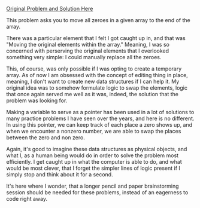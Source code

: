 [Original Problem and Solution Here](https://www.geeksforgeeks.org/batch/gfg-160-problems/track/arrays-gfg-160/article/MTIzNDkz)

This problem asks you to move all zeroes in a given array to the end of the array.

There was a particular element that I felt I got caught up in, and that was "Moving the original elements within the array." Meaning, I was so concerned with perserving the original elements that I overlooked something very simple: I could manually replace all the zeroes.

This, of course, was only possible if I was opting to create a temporary array. As of now I am obsessed with the concept of editing thing in place, meaning, I don't want to create new data structures if I can help it. My original idea was to somehow formulate logic to swap the elements, logic that once again served me well as it was, indeed, the solution that the problem was looking for.

Making a variable to serve as a pointer has been used in a lot of solutions to many practice problems I have seen over the years, and here is no different. In using this pointer, we can keep track of each place a zero shows up, and when we encounter a nonzero number, we are able to swap the places between the zero and non zero.

Again, it's good to imagine these data structures as physical objects, and what I, as a human being would do in order to solve the problem most efficiently. I get caught up in what the computer is able to do, and what would be most clever, that I forget the simpler lines of logic present if I simply stop and think about it for a second. 

It's here where I wonder, that a longer pencil and paper brainstorming session should be needed for these problems, instead of an eagerness to code right away.
